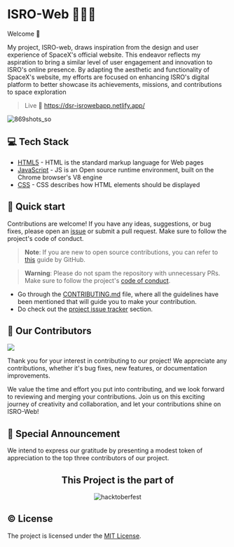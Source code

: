 <h1 align=left> ISRO-Web 🧑🏽‍🚀 </h1>
Welcome 👋

<p>
My project, ISRO-web, draws inspiration from the design and user experience of SpaceX's official website. This endeavor reflects my aspiration to bring a similar level of user engagement and innovation to ISRO's online presence. By adapting the aesthetic and functionality of SpaceX's website, my efforts are focused on enhancing ISRO's digital platform to better showcase its achievements, missions, and contributions to space exploration

> Live 🔗 https://dsr-isrowebapp.netlify.app/

</p>

![869shots_so](https://github.com/dakshsinghrathore/ISRO-web/assets/115932772/3c161c86-8bff-45f3-86f0-ecba595a8165)

## 💻 Tech Stack

- [HTML5](https://developer.mozilla.org/en-US/docs/Glossary/HTML5) - HTML is the standard markup language for Web pages
- [JavaScript](https://tc39.es/) - JS is an Open source runtime environment, built on the Chrome browser's V8 engine
- [CSS](https://developer.mozilla.org/en-US/docs/Web/CSS) - CSS describes how HTML elements should be displayed

## 🚀 Quick start

Contributions are welcome! If you have any ideas, suggestions, or bug fixes, please open an [issue](https://github.com/dakshsinghrathore/ISRO-web/issues/new) or submit a pull request. Make sure to follow the project's code of conduct.

> **Note**: If you are new to open source contributions, you can refer to [this](https://opensource.guide/how-to-contribute/) guide by GitHub.

> **Warning**: Please do not spam the repository with unnecessary PRs. Make sure to follow the project's [code of conduct](/CODE_OF_CONDUCT.md).

- Go through the [CONTRIBUTING.md](https://github.com/dakshsinghrathore/ISRO-web/blob/main/CONTRIBUTING.md) file, where all the guidelines have been mentioned that will guide you to make your contribution.
- Do check out the [project issue tracker](https://github.com/priyankarpal/ProjectsHut/issues) section.

## 🤝 Our Contributors



<div>
  <a href="https://github.com/dakshsinghrathore/ISRO-web/graphs/contributors">
    <img src="https://contrib.rocks/image?repo=dakshsinghrathore/ISRO-web" />
  </a>
</div>


Thank you for your interest in contributing to our project! We appreciate any contributions, whether it's bug fixes, new features, or documentation improvements.

We value the time and effort you put into contributing, and we look forward to reviewing and merging your contributions. Join us on this exciting journey of creativity and collaboration, and let your contributions shine on ISRO-Web!

## 🎉 Special Announcement

We intend to express our gratitude by presenting a modest token of appreciation to the top three contributors of our project.

<div align=center>
  <h2>This Project is the part of</h2>
  <!-- <img alt="hacktoberfest" src="https://raw.githubusercontent.com/GirlScriptSummerOfCode/MentorshipProgram/master/GSsoc%20Type%20Logo%20Black.png#gh-light-mode-only" width=87%> -->
  <!-- <img alt="hacktoberfest" src="https://github.com/dakshsinghrathore/ISRO-web/assets/115932772/7bf7edc1-eeee-4e55-82fe-5f756ef7d11c#gh-dark-mode-only"/> -->
  <img alt="hacktoberfest" src="https://hacktoberfest.com/_next/static/media/opengraph.e5fafe07.png"/>
</div>

## ©️ License

The project is licensed under the [MIT License](https://github.com/neelshah2409/Bot-Collection/blob/main/LICENSE).
